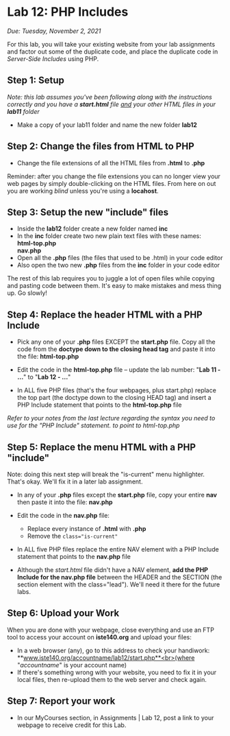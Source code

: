 # Lab 12: PHP Includes
*Due: Tuesday, November 2, 2021*

For this lab, you will take your existing website from your lab assignments and factor out some of the duplicate code, and place the duplicate code in *Server-Side Includes* using PHP.

## Step 1: Setup

*Note: this lab assumes you've been following along with the instructions correctly and you have a **start.html** file <u>and</u> your other HTML files in your **lab11** folder*

- Make a copy of your lab11 folder and name the new folder **lab12**

## Step 2: Change the files from HTML to PHP

- Change the file extensions of all the HTML files from **.html** to **.php**

Reminder: after you change the file extensions you can no longer view your web pages by simply double-clicking on the HTML files.  From here on out you are working *blind* unless you're using a **locahost**.

## Step 3: Setup the new "include" files

- Inside the **lab12** folder create a new folder named **inc**
- In the **inc** folder create two new plain text files with these names:<br>**html-top.php**<br>**nav.php**
- Open all the **.php** files (the files that used to be .html) in your code editor
- Also open the two new **.php** files from the **inc** folder in your code editor

The rest of this lab requires you to juggle a lot of open files while copying and pasting code between them. It's easy to make mistakes and mess thing up. Go slowly!

## Step 4: Replace the header HTML with a PHP Include

- Pick any one of your **.php** files EXCEPT the **start.php** file.  Copy all the code from the **doctype down to the closing head tag** and paste it into the file: **html-top.php**

- Edit the code in the **html-top.php** file – update the lab number: "**Lab 11 - ...**" to "**Lab 12 - ...**"
- In ALL five PHP files (that's the four webpages, plus start.php) replace the top part (the doctype down to the closing HEAD tag) and insert a PHP Include statement that points to the **html-top.php** file 

*Refer to your notes from the last lecture regarding the syntax you need to use for the "PHP Include" statement. to point to html-top.php*

## Step 5: Replace the menu HTML with a PHP "include"

Note: doing this next step will break the "is-current" menu highlighter. That's okay. We'll fix it in a later lab assignment.

- In any of your **.php** files except the **start.php** file, copy your entire **nav** then paste it into the file: **nav.php**

- Edit the code in the **nav.php** file: 
  - Replace every instance of **.html** with **.php**
  - Remove the `class="is-current"`
- In ALL five PHP files replace the entire NAV element with a PHP Include statement that points to the **nav.php** file 
- Although the *start.html* file didn't have a NAV element, **add the PHP Include for the nav.php file** between the HEADER and the SECTION (the section element with the class="lead").  We'll need it there for the future labs.

## Step 6: Upload your Work

When you are done with your webpage, close everything and use an FTP tool to access your account on **iste140.org** and upload your files:

- In a web browser (any), go to this address to check your handiwork:<br> **www.iste140.org/accountname/lab12/start.php**<br>(where "*accountname*" is your account name)
- If there's something wrong with your website, you need to fix it in your local files, then re-upload them to the web server and check again.

## Step 7: Report your work

- In our MyCourses section, in Assignments | Lab 12, post a link to your webpage to receive credit for this Lab.